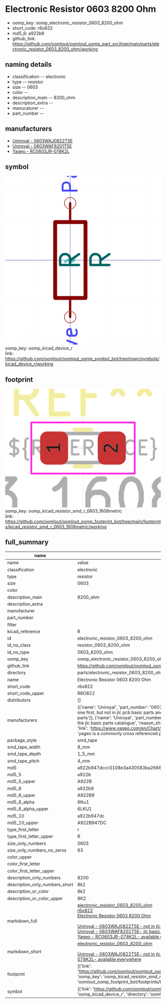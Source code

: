 # Electronic Resistor 0603 8200 Ohm

  
* oomp_key: oomp_electronic_resistor_0603_8200_ohm 
* short_code: r6o822
* md5_6: a922b9  
* github_link: https://github.com/oomlout/oomlout_oomp_part_src/tree/main/parts/electronic_resistor_0603_8200_ohm/working  
## naming details
* classification -- electronic
* type -- resistor
* size -- 0603
* color -- 
* description_main -- 8200_ohm
* description_extra -- 
* manucaturer -- 
* part_number -- 


## manufacturers
* [Uniroyal - 0603WAJ0822T5E]()  
* [Uniroyal - 0603WAF8201T5E]()  
* [Yageo - RC0603JR-078K2L](https://www.yageo.com/en/Chart/Download/pdf/RC0603JR-078K2L)  

## symbol

![](symbol/0/working/working_600.png)  
oomp_key: oomp_kicad_device_r  
link: https://github.com/oomlout/oomlout_oomp_symbol_bot/tree/main/symbols/kicad_device_r/working  

## footprint

![](footprint/0/working/working_600.png)  
oomp_key: oomp_kicad_resistor_smd_r_0603_1608metric  
link: https://github.com/oomlout/oomlout_oomp_footprint_bot/tree/main/footprints/kicad_resistor_smd_r_0603_1608metric/working  

## full_summary
| name | value | 
| --- | --- | 
| name | value | 
| classification | electronic | 
| type | resistor | 
| size | 0603 | 
| color |  | 
| description_main | 8200_ohm | 
| description_extra |  | 
| manufacturer |  | 
| part_number |  | 
| filter |  | 
| kicad_reference | R | 
| id | electronic_resistor_0603_8200_ohm | 
| id_no_class | resistor_0603_8200_ohm | 
| id_no_type | 0603_8200_ohm | 
| oomp_key | oomp_electronic_resistor_0603_8200_ohm | 
| github_link | https://github.com/oomlout/oomlout_oomp_part_src/tree/main/parts/electronic_resistor_0603_8200_ohm/working | 
| directory | parts/electronic_resistor_0603_8200_ohm | 
| name | Electronic Resistor 0603 8200 Ohm | 
| short_code | r6o822 | 
| short_code_upper | R6O822 | 
| distributors | [] | 
| manufacturers | [{'name': 'Uniroyal', 'part_number': '0603WAJ0822T5E', 'link': '', 'id': 'manufacturer_uniroyal', 'note': {'reason': 'did this one first, but not in jlc pcb basic parts and 1 percent are and they are the same price', 'reason_short': 'not in jlc basic parts'}}, {'name': 'Uniroyal', 'part_number': '0603WAF8201T5E', 'link': '', 'id': 'manufacturer_uniroyal', 'note': {'reason': 'in the jlc basic parts catalogue', 'reason_short': 'jlc basic part'}}, {'name': 'Yageo', 'part_number': 'RC0603JR-078K2L', 'link': 'https://www.yageo.com/en/Chart/Download/pdf/RC0603JR-078K2L', 'id': 'manufacturer_yageo', 'note': {'reason': 'yageo is a commonly cross referenced part number', 'reason_short': 'available everywhere'}}] | 
| package_style | smd_tape | 
| smd_tape_width | 8_mm | 
| smd_tape_depth | 1_5_mm | 
| smd_tape_pitch | 4_mm | 
| md5 | a922b947dccc0108e3a430583ba2666b | 
| md5_5 | a922b | 
| md5_5_upper | A922B | 
| md5_6 | a922b9 | 
| md5_6_upper | A922B9 | 
| md5_6_alpha | 6lku1 | 
| md5_6_alpha_upper | 6LKU1 | 
| md5_10 | a922b947dc | 
| md5_10_upper | A922B947DC | 
| type_first_letter | r | 
| type_first_letter_upper | R | 
| size_only_numbers | 0603 | 
| size_only_numbers_no_zeros | 63 | 
| color_upper |  | 
| color_first_letter |  | 
| color_first_letter_upper |  | 
| description_only_numbers | 8200 | 
| description_only_numbers_short | 8k2 | 
| description_or_color | 8k2 | 
| description_or_color_upper | 8K2 | 
| markdown_full | [electronic_resistor_0603_8200_ohm](https://github.com/oomlout/oomlout_oomp_part_src/tree/main/parts/electronic_resistor_0603_8200_ohm/working)<br>[r6o822](https://github.com/oomlout/oomlout_oomp_part_src/tree/main/parts/electronic_resistor_0603_8200_ohm/working)<br>[Electronic Resistor 0603 8200 Ohm](https://github.com/oomlout/oomlout_oomp_part_src/tree/main/parts/electronic_resistor_0603_8200_ohm/working)<br><br>[Uniroyal - 0603WAJ0822T5E- not in jlc basic parts]() [(L)  ](https://www.lcsc.com/search?q=0603WAJ0822T5E)[(D)  ](https://www.digikey.com/en/products?keywords=0603WAJ0822T5E)[(M)  ](https://www.mouser.com/Search/Refine?Keyword=0603WAJ0822T5E)[(N)  ](https://www.newark.com/search?st=0603WAJ0822T5E)[(SZ)  ](https://so.szlcsc.com/global.html?k=0603WAJ0822T5E)<br>[Uniroyal - 0603WAF8201T5E- jlc basic part]() [(L)  ](https://www.lcsc.com/search?q=0603WAF8201T5E)[(D)  ](https://www.digikey.com/en/products?keywords=0603WAF8201T5E)[(M)  ](https://www.mouser.com/Search/Refine?Keyword=0603WAF8201T5E)[(N)  ](https://www.newark.com/search?st=0603WAF8201T5E)[(SZ)  ](https://so.szlcsc.com/global.html?k=0603WAF8201T5E)<br>[Yageo - RC0603JR-078K2L- available everywhere](https://www.yageo.com/en/Chart/Download/pdf/RC0603JR-078K2L) [(L)  ](https://www.lcsc.com/search?q=RC0603JR-078K2L)[(D)  ](https://www.digikey.com/en/products?keywords=RC0603JR-078K2L)[(M)  ](https://www.mouser.com/Search/Refine?Keyword=RC0603JR-078K2L)[(N)  ](https://www.newark.com/search?st=RC0603JR-078K2L)[(SZ)  ](https://so.szlcsc.com/global.html?k=RC0603JR-078K2L)<br> | 
| markdown_short | [electronic_resistor_0603_8200_ohm](https://github.com/oomlout/oomlout_oomp_part_src/tree/main/parts/electronic_resistor_0603_8200_ohm/working)<br><br>[Uniroyal - 0603WAJ0822T5E- not in jlc basic parts]()[Uniroyal - 0603WAF8201T5E- jlc basic part]()[Yageo - RC0603JR-078K2L- available everywhere](https://www.yageo.com/en/Chart/Download/pdf/RC0603JR-078K2L) | 
| footprint | [{'link': 'https://github.com/oomlout/oomlout_oomp_footprint_bot/tree/main/foootprntss/kicad_resistor_smd_r_0603_1608metric', 'oomp_key': 'oomp_kicad_resistor_smd_r_0603_1608metric', 'directory': 'oomlout_oomp_footprint_bot/footprints/kicad_resistor_smd_r_0603_1608metric//working/working.kicad_mod'}] | 
| symbol | [{'link': 'https://github.com/oomlout/oomlout_oomp_symbol_bot/tree/main/symbols/kicad_device_r', 'oomp_key': 'oomp_kicad_device_r', 'directory': 'oomlout_oomp_symbol_bot/symbols/kicad_device_r//working/working.kicad_sym'}] | 
